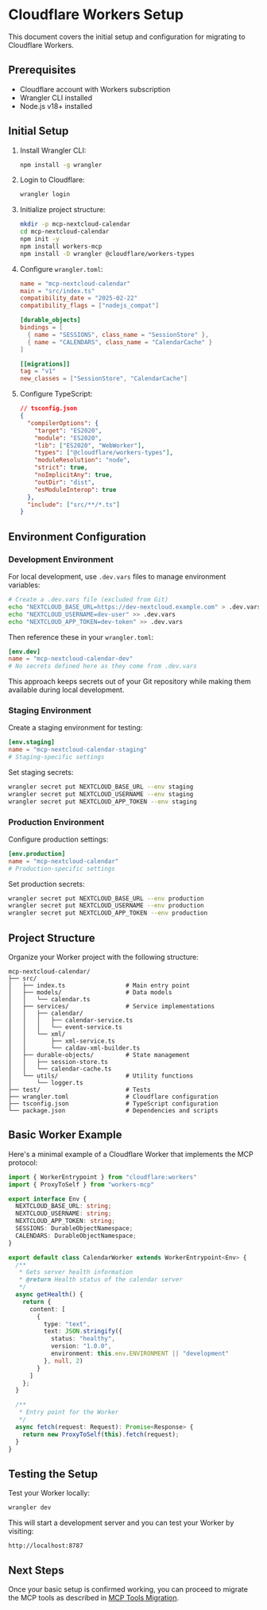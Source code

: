 # Cloudflare Workers Setup

This document covers the initial setup and configuration for migrating to Cloudflare Workers.

## Prerequisites

- Cloudflare account with Workers subscription
- Wrangler CLI installed
- Node.js v18+ installed

## Initial Setup

1. Install Wrangler CLI:
   ```bash
   npm install -g wrangler
   ```

2. Login to Cloudflare:
   ```bash
   wrangler login
   ```

3. Initialize project structure:
   ```bash
   mkdir -p mcp-nextcloud-calendar
   cd mcp-nextcloud-calendar
   npm init -y
   npm install workers-mcp
   npm install -D wrangler @cloudflare/workers-types
   ```

4. Configure `wrangler.toml`:
   ```toml
   name = "mcp-nextcloud-calendar"
   main = "src/index.ts"
   compatibility_date = "2025-02-22"
   compatibility_flags = ["nodejs_compat"]

   [durable_objects]
   bindings = [
     { name = "SESSIONS", class_name = "SessionStore" },
     { name = "CALENDARS", class_name = "CalendarCache" }
   ]

   [[migrations]]
   tag = "v1"
   new_classes = ["SessionStore", "CalendarCache"]
   ```

5. Configure TypeScript:
   ```json
   // tsconfig.json
   {
     "compilerOptions": {
       "target": "ES2020",
       "module": "ES2020",
       "lib": ["ES2020", "WebWorker"],
       "types": ["@cloudflare/workers-types"],
       "moduleResolution": "node",
       "strict": true,
       "noImplicitAny": true,
       "outDir": "dist",
       "esModuleInterop": true
     },
     "include": ["src/**/*.ts"]
   }
   ```

## Environment Configuration

### Development Environment

For local development, use `.dev.vars` files to manage environment variables:

```bash
# Create a .dev.vars file (excluded from Git)
echo "NEXTCLOUD_BASE_URL=https://dev-nextcloud.example.com" > .dev.vars
echo "NEXTCLOUD_USERNAME=dev-user" >> .dev.vars
echo "NEXTCLOUD_APP_TOKEN=dev-token" >> .dev.vars
```

Then reference these in your `wrangler.toml`:

```toml
[env.dev]
name = "mcp-nextcloud-calendar-dev"
# No secrets defined here as they come from .dev.vars
```

This approach keeps secrets out of your Git repository while making them available during local development.

### Staging Environment

Create a staging environment for testing:

```toml
[env.staging]
name = "mcp-nextcloud-calendar-staging"
# Staging-specific settings
```

Set staging secrets:

```bash
wrangler secret put NEXTCLOUD_BASE_URL --env staging
wrangler secret put NEXTCLOUD_USERNAME --env staging
wrangler secret put NEXTCLOUD_APP_TOKEN --env staging
```

### Production Environment

Configure production settings:

```toml
[env.production]
name = "mcp-nextcloud-calendar"
# Production-specific settings
```

Set production secrets:

```bash
wrangler secret put NEXTCLOUD_BASE_URL --env production
wrangler secret put NEXTCLOUD_USERNAME --env production
wrangler secret put NEXTCLOUD_APP_TOKEN --env production
```

## Project Structure

Organize your Worker project with the following structure:

```
mcp-nextcloud-calendar/
├── src/
│   ├── index.ts                 # Main entry point
│   ├── models/                  # Data models
│   │   └── calendar.ts
│   ├── services/                # Service implementations
│   │   ├── calendar/
│   │   │   ├── calendar-service.ts
│   │   │   └── event-service.ts
│   │   └── xml/
│   │       ├── xml-service.ts
│   │       └── caldav-xml-builder.ts
│   ├── durable-objects/         # State management
│   │   ├── session-store.ts
│   │   └── calendar-cache.ts
│   └── utils/                   # Utility functions
│       └── logger.ts
├── test/                        # Tests
├── wrangler.toml                # Cloudflare configuration
├── tsconfig.json                # TypeScript configuration
└── package.json                 # Dependencies and scripts
```

## Basic Worker Example

Here's a minimal example of a Cloudflare Worker that implements the MCP protocol:

```typescript
import { WorkerEntrypoint } from "cloudflare:workers"
import { ProxyToSelf } from "workers-mcp"

export interface Env {
  NEXTCLOUD_BASE_URL: string;
  NEXTCLOUD_USERNAME: string;
  NEXTCLOUD_APP_TOKEN: string;
  SESSIONS: DurableObjectNamespace;
  CALENDARS: DurableObjectNamespace;
}

export default class CalendarWorker extends WorkerEntrypoint<Env> {
  /**
   * Gets server health information
   * @return Health status of the calendar server
   */
  async getHealth() {
    return {
      content: [
        {
          type: "text",
          text: JSON.stringify({
            status: "healthy",
            version: "1.0.0",
            environment: this.env.ENVIRONMENT || "development"
          }, null, 2)
        }
      ]
    };
  }

  /**
   * Entry point for the Worker
   */
  async fetch(request: Request): Promise<Response> {
    return new ProxyToSelf(this).fetch(request);
  }
}
```

## Testing the Setup

Test your Worker locally:

```bash
wrangler dev
```

This will start a development server and you can test your Worker by visiting:

```
http://localhost:8787
```

## Next Steps

Once your basic setup is confirmed working, you can proceed to migrate the MCP tools as described in [MCP Tools Migration](./03-mcp-tools.md).